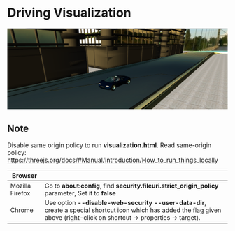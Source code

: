 # Driving Visualization
![Car Screenshot](images/Screenshots/Screenshot1.PNG)
## Note
Disable same origin policy to run **visualization.html**.
Read same-origin policy: https://threejs.org/docs/#Manual/Introduction/How_to_run_things_locally

|Browser||
|---|---|
|Mozilla Firefox|Go to **about:config**, find **security.fileuri.strict_origin_policy** parameter, Set it to **false**|
|Chrome| Use option **--disable-web-security --user-data-dir**, create a special shortcut icon which has added the flag given above (right-click on shortcut -> properties -> target).|
